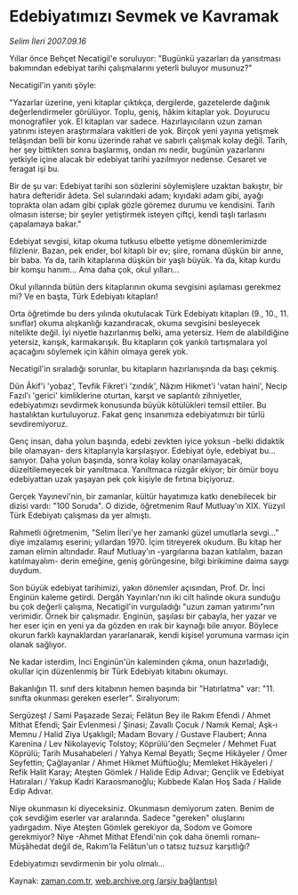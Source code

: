 # Edebiyatımızı Sevmek ve Kavramak

*Selim İleri 2007.09.16*

<tr><td class="metin" colspan="2" style="padding-top: 20px; padding-left: 5px; padding-right: 10px;">Yıllar önce Behçet Necatigil'e soruluyor: "Bugünkü yazarları da yansıtması bakımından edebiyat tarihi çalışmalarını yeterli buluyor musunuz?"</td></tr><tr><td class="metin" colspan="2" style="padding-top: 20px; padding-left: 5px; padding-right: 10px;"><p>Necatigil'in yanıtı şöyle:
<p>"Yazarlar üzerine, yeni kitaplar çıktıkça, dergilerde, gazetelerde dağınık değerlendirmeler görülüyor. Toplu, geniş, hâkim kitaplar yok. Doyurucu monografiler yok. El kitapları var sadece. Hazırlayıcıların uzun zaman yatırımı isteyen araştırmalara vakitleri de yok. Birçok yeni yayına yetişmek telâşından belli bir konu üzerinde rahat ve sabırlı çalışmak kolay değil. Tarih, her şey bittikten sonra başlarmış, ondan mı nedir, bugünün yazarlarını yetkiyle içine alacak bir edebiyat tarihi yazılmıyor nedense. Cesaret ve feragat işi bu.
<p>Bir de şu var: Edebiyat tarihi son sözlerini söylemişlere uzaktan bakıştır, bir hatıra defteridir âdeta. Sel sularındaki adam; kıyıdaki adam gibi, ayağı toprakta olan adam gibi çıplak gözle göremez durumu ve kendisini. Tarih olmasın isterse; bir şeyler yetiştirmek isteyen çiftçi, kendi taşlı tarlasını çapalamaya bakar."
<p>Edebiyat sevgisi, kitap okuma tutkusu elbette yetişme dönemlerimizde filizlenir. Bazan, pek ender, bol kitaplı bir ev; şiire, romana düşkün bir anne, bir baba. Ya da, tarih kitaplarına düşkün bir yaşlı büyük. Ya da, kitap kurdu bir komşu hanım... Ama daha çok, okul yılları...
<p>Okul yıllarında bütün ders kitaplarının okuma sevgisini aşılaması gerekmez mi? Ve en başta, Türk Edebiyatı kitapları!
<p>Orta öğretimde bu ders yılında okutulacak Türk Edebiyatı kitapları (9., 10., 11. sınıflar) okuma alışkanlığı kazandıracak, okuma sevgisini besleyecek nitelikte değil. İyi niyetle hazırlanmış belki, ama yetersiz. Hem de alabildiğine yetersiz, karışık, karmakarışık. Bu kitapların çok yankılı tartışmalara yol açacağını söylemek için kâhin olmaya gerek yok.
<p>Necatigil'in sıraladığı sorunlar, bu kitapların hazırlanışında da başı çekmiş. 
<p>Dün Âkif'i 'yobaz', Tevfik Fikret'i 'zındık', Nâzım Hikmet'i 'vatan haini', Necip Fazıl'ı 'gerici' kimliklerine oturtan, karşıt ve saplantılı zihniyetler, edebiyatımızı sevdirmek konusunda büyük kötülükleri temsil ettiler. Bu hastalıktan kurtuluyoruz. Fakat genç insanımıza edebiyatımızı bir türlü sevdiremiyoruz.
<p>Genç insan, daha yolun başında, edebi zevkten iyice yoksun -belki didaktik bile olamayan- ders kitaplarıyla karşılaşıyor. Edebiyat öyle, edebiyat bu... sanıyor. Daha yolun başında, sonra kolay kolay onarılamayacak, düzeltilemeyecek bir yanıltmaca. Yanıltmaca rüzgâr ekiyor; bir ömür boyu edebiyattan uzak yaşayan pek çok kişiyle de fırtına biçiyoruz. 
<p>Gerçek Yayınevi'nin, bir zamanlar, kültür hayatımıza katkı denebilecek bir dizisi vardı: "100 Soruda". O dizide, öğretmenim Rauf Mutluay'ın XIX. Yüzyıl Türk Edebiyatı çalışması da yer almıştı.
<p>Rahmetli öğretmenim, "Selim İleri'ye her zamanki güzel umutlarla sevgi..." diye imzalamış eserini; yıllardan 1970. İçim titreyerek okudum. Bu kitap her zaman elimin altındadır. Rauf Mutluay'ın -yargılarına bazan katılalım, bazan katılmayalım- derin emeğine, geniş görüngesine, bilgi birikimine daima saygı duydum. 
<p>Son büyük edebiyat tarihimizi, yakın dönemler açısından, Prof. Dr. İnci Enginün kaleme getirdi. Dergâh Yayınları'nın iki cilt halinde okura sunduğu bu çok değerli çalışma, Necatigil'in vurguladığı "uzun zaman yatırımı"nın verimidir. Örnek bir çalışmadır. Enginün, şaşılası bir çabayla, her yazar ve her eser için en yeni ya da gözden en ırak bir kaynağı bile anıyor. Böylece okurun farklı kaynaklardan yararlanarak, kendi kişisel yorumuna varması için olanak sağlıyor. 
<p>Ne kadar isterdim, İnci Enginün'ün kaleminden çıkma, onun hazırladığı, okullar için düzenlenmiş bir Türk Edebiyatı kitabını okumayı.
<p>Bakanlığın 11. sınıf ders kitabının hemen başında bir "Hatırlatma" var: "11. sınıfta okunması gereken eserler". Sıralıyorum:
<p>Sergüzeşt / Sami Paşazade Sezai; Felâtun Bey ile Rakım Efendi / Ahmet Mithat Efendi; Şair Evlenmesi / Şinasi; Zavallı Çocuk / Namık Kemal; Aşk-ı Memnu / Halid Ziya Uşaklıgil; Madam Bovary / Gustave Flaubert; Anna Karenina / Lev Nikolayeviç Tolstoy; Köprülü'den Seçmeler / Mehmet Fuat Köprülü; Tarih Musahabeleri / Yahya Kemal Beyatlı; Seçme Hikâyeler / Ömer Seyfettin; Çağlayanlar / Ahmet Hikmet Müftüoğlu; Memleket Hikâyeleri / Refik Halit Karay; Ateşten Gömlek / Halide Edip Adıvar; Gençlik ve Edebiyat Hatıraları / Yakup Kadri Karaosmanoğlu; Kubbede Kalan Hoş Sada / Halide Edip Adıvar.
<p>Niye okunmasın ki diyeceksiniz. Okunmasın demiyorum zaten. Benim de çok sevdiğim eserler var aralarında. Sadece "gereken" oluşlarını yadırgadım. Niye Ateşten Gömlek gerekiyor da, Sodom ve Gomore gerekmiyor? Niye -Ahmet Mithat Efendi'nin çok daha önemli romanı- Müşâhedat değil de, Rakım'la Felâtun'un o tatsız tuzsuz karşıtlığı? 
<p>Edebiyatımızı sevdirmenin bir yolu olmalı...<br/></p></p></p></p></p></p></p></p></p></p></p></p></p></p></p></p></p></td></tr>

Kaynak: [zaman.com.tr](http://zaman.com.tr/yazar.do?yazino=589013), [web.archive.org (arşiv bağlantısı)](http://web.archive.org/web/20080926110302/http://www.zaman.com.tr:80/yazar.do?yazino=589013)

